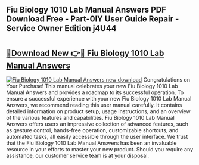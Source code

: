 ## Fiu Biology 1010 Lab Manual Answers PDF Download Free - Part-0lY User Guide Repair - Service Owner Edition j4U44

# <h2><a href="http://bc70027.oget.top/?id=Fiu+Biology+1010+Lab+Manual+Answers">🔗Download New 👉🔴 Fiu Biology 1010 Lab Manual Answers</a></h2>

[![Fiu Biology 1010 Lab Manual Answers new download](https://i.imgur.com/5g1atiW.png)](http://bc70027.oget.top/?id=Fiu+Biology+1010+Lab+Manual+Answers)
Congratulations on Your Purchase! This manual celebrates your new Fiu Biology 1010 Lab Manual Answers and provides a roadmap to its successful operation. To ensure a successful experience with your new Fiu Biology 1010 Lab Manual Answers, we recommend reading this user manual carefully. It contains detailed information on product setup, usage instructions, and an overview of the various features and capabilities. Fiu Biology 1010 Lab Manual Answers offers users an impressive collection of advanced features, such as gesture control, hands-free operation, customizable shortcuts, and automated tasks, all easily accessible through the user interface. We trust that the Fiu Biology 1010 Lab Manual Answers has been an invaluable resource in your efforts to master your new product. Should you require any assistance, our customer service team is at your disposal.
